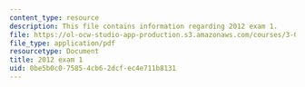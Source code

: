 ```yaml
---
content_type: resource
description: This file contains information regarding 2012 exam 1.
file: https://ol-ocw-studio-app-production.s3.amazonaws.com/courses/3-044-materials-processing-spring-2013/0be5b0c075854cb62dcfec4e711b8131_MIT3_044S13_2012exam1.pdf
file_type: application/pdf
resourcetype: Document
title: 2012 exam 1
uid: 0be5b0c0-7585-4cb6-2dcf-ec4e711b8131
---
```

